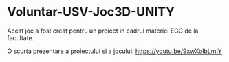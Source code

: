 # Voluntar-USV-Joc3D-UNITY
 Acest joc a fost creat pentru un proiect in cadrul materiei EGC de la facultate.

 O scurta prezentare a proiectului si a jocului: https://youtu.be/9xwXolbLmIY
